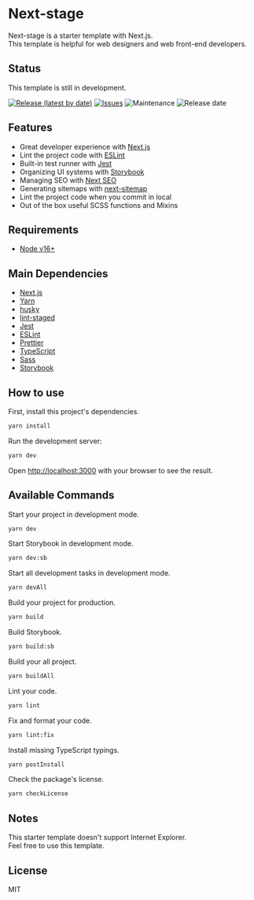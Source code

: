 # Next-stage

Next-stage is a starter template with Next.js.  
This template is helpful for web designers and web front-end developers.

## Status

This template is still in development.

[![Release (latest by date)](https://img.shields.io/github/v/release/Kazuki-tam/next-stage)](https://github.com/Kazuki-tam/next-stage/releases/tag/v0.0.1)
[![Issues](https://img.shields.io/github/issues/Kazuki-tam/next-stage)](https://github.com/Kazuki-tam/next-stage/issues)
![Maintenance](https://img.shields.io/maintenance/yes/2021)
![Release date](https://img.shields.io/github/release-date/Kazuki-tam/next-stage)

## Features

- Great developer experience with [Next.js](https://nextjs.org/)
- Lint the project code with [ESLint](https://eslint.org/)
- Built-in test runner with [Jest](https://jestjs.io/)
- Organizing UI systems with [Storybook](https://storybook.js.org/)
- Managing SEO with [Next SEO](https://github.com/garmeeh/next-seo#readme)
- Generating sitemaps with [next-sitemap](https://github.com/iamvishnusankar/next-sitemap#readme)
- Lint the project code when you commit in local
- Out of the box useful SCSS functions and Mixins

## Requirements

- [Node v16+](https://nodejs.org/en/)

## Main Dependencies

- [Next.js](https://nextjs.org/)
- [Yarn](https://yarnpkg.com/)
- [husky](https://typicode.github.io/husky/#/)
- [lint-staged](https://github.com/okonet/lint-staged#readme)
- [Jest](https://jestjs.io/)
- [ESLint](https://eslint.org/)
- [Prettier](https://prettier.io/)
- [TypeScript](https://www.typescriptlang.org/)
- [Sass](https://sass-lang.com/)
- [Storybook](https://storybook.js.org/)

## How to use

First, install this project's dependencies.

```bash
yarn install
```

Run the development server:

```bash
yarn dev
```

Open [http://localhost:3000](http://localhost:3000) with your browser to see the result.

## Available Commands

Start your project in development mode.

```bash
yarn dev
```

Start Storybook in development mode.

```bash
yarn dev:sb
```

Start all development tasks in development mode.

```bash
yarn devAll
```

Build your project for production.

```bash
yarn build
```

Build Storybook.

```bash
yarn build:sb
```

Build your all project.

```bash
yarn buildAll
```

Lint your code.

```bash
yarn lint
```

Fix and format your code.

```bash
yarn lint:fix
```

Install missing TypeScript typings.

```bash
yarn postInstall
```

Check the package's license.

```bash
yarn checkLicense
```

## Notes

This starter template doesn't support Internet Explorer.  
Feel free to use this template.

## License

MIT
